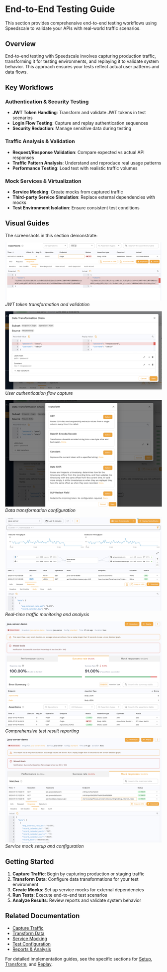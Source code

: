 # End-to-End Testing Guide

This section provides comprehensive end-to-end testing workflows using Speedscale to validate your APIs with real-world traffic scenarios.

## Overview

End-to-end testing with Speedscale involves capturing production traffic, transforming it for testing environments, and replaying it to validate system behavior. This approach ensures your tests reflect actual user patterns and data flows.

## Key Workflows

### Authentication & Security Testing
- **JWT Token Handling**: Transform and validate JWT tokens in test scenarios
- **Login Flow Testing**: Capture and replay authentication sequences
- **Security Redaction**: Manage sensitive data during testing

### Traffic Analysis & Validation
- **Request/Response Validation**: Compare expected vs actual API responses
- **Traffic Pattern Analysis**: Understand and reproduce real usage patterns
- **Performance Testing**: Load test with realistic traffic volumes

### Mock Services & Virtualization
- **Service Mocking**: Create mocks from captured traffic
- **Third-party Service Simulation**: Replace external dependencies with mocks
- **Test Environment Isolation**: Ensure consistent test conditions

## Visual Guides

The screenshots in this section demonstrate:

![JWT Token Example](jwt.png)
*JWT token transformation and validation*

![Login Flow](login-new.png)
*User authentication flow capture*

![Transform Modal](login-transform-modal.png)
*Data transformation configuration*

![Traffic Analysis](traffic.png)
*Real-time traffic monitoring and analysis*

![Test Reports](report.png)
*Comprehensive test result reporting*

![Mock Configuration](mocks.png)
*Service mock setup and configuration*

## Getting Started

1. **Capture Traffic**: Begin by capturing production or staging traffic
2. **Transform Data**: Configure data transformations for your test environment
3. **Create Mocks**: Set up service mocks for external dependencies
4. **Run Tests**: Execute end-to-end test scenarios
5. **Analyze Results**: Review reports and validate system behavior

## Related Documentation

- [Capture Traffic](/observe/traffic)
- [Transform Data](/transform/overview)
- [Service Mocking](/mocks/mocks)
- [Test Configuration](/reference/configuration/)
- [Reports & Analysis](/guides/reports/)

For detailed implementation guides, see the specific sections for [Setup](/setup/), [Transform](/transform/), and [Replay](/guides/replay/).